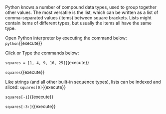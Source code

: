 
Python knows a number of compound data types, used to group together other values. The most versatile is the list, which can be written as a list of comma-separated values (items) between square brackets. Lists might contain items of different types, but usually the items all have the same type.

Open Python interpreter by executing the command below:
`python`{{execute}} 

Click or Type the commands below:

`squares = [1, 4, 9, 16, 25]`{{execute}} 

`squares`{{execute}} 

Like strings (and all other built-in sequence types), lists can be indexed and sliced:
`squares[0]`{{execute}} 

`squares[-1]`{{execute}} 

`squares[-3:]`{{execute}} 




